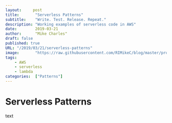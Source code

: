 ```yaml
---
layout:		post
title:       "Serverless Patterns"
subtitle:    "Write. Test. Release. Repeat."
description: "Working examples of serverless code in AWS"
date:        2019-03-21
author:      "Mike Charles"
draft: false
published: true
URL: "/2019/03/21/serverless-patterns"
image:       "https://raw.githubusercontent.com/RIMikeC/blog/master/prod/images/rockies.jpg"
tags:
    - AWS
    - serverless
    - lambda
categories:  ["Patterns"]
---
```


# Serverless Patterns

text
